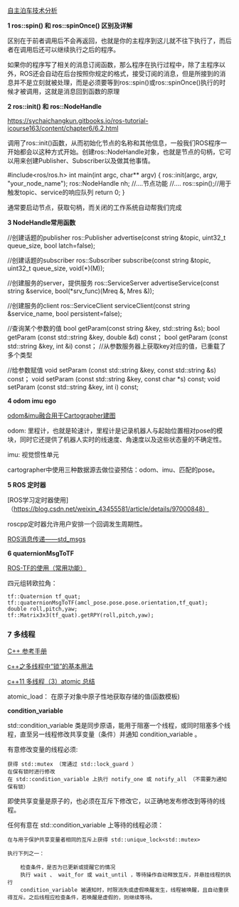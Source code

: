 
[自主泊车技术分析](https://zhuanlan.zhihu.com/p/135154551)

**1  ros::spin() 和 ros::spinOnce() 区别及详解**

区别在于前者调用后不会再返回，也就是你的主程序到这儿就不往下执行了，而后者在调用后还可以继续执行之后的程序。

如果你的程序写了相关的消息订阅函数，那么程序在执行过程中，除了主程序以外，ROS还会自动在后台按照你规定的格式，接受订阅的消息，但是所接到的消息并不是立刻就被处理，而是必须要等到ros::spin()或ros::spinOnce()执行的时候才被调用，这就是消息回到函数的原理

**2  ros::init() 和 ros::NodeHandle**

https://sychaichangkun.gitbooks.io/ros-tutorial-icourse163/content/chapter6/6.2.html

调用了ros::init()函数，从而初始化节点的名称和其他信息，一般我们ROS程序一开始都会以这种方式开始。创建ros::NodeHandle对象，也就是节点的句柄，它可以用来创建Publisher、Subscriber以及做其他事情。

#include<ros/ros.h>
int main(int argc, char** argv)
{
    ros::init(argc, argv, "your_node_name"); 
    ros::NodeHandle nh;
    //....节点功能
    //....
    ros::spin();//用于触发topic、service的响应队列
    return 0;
}

通常要启动节点，获取句柄，而关闭的工作系统自动帮我们完成

**3  NodeHandle常用函数**

//创建话题的publisher 
ros::Publisher advertise(const string &topic, uint32_t queue_size, bool latch=false); 

//创建话题的subscriber
ros::Subscriber subscribe(const string &topic, uint32_t queue_size, void(*)(M));

//创建服务的server，提供服务
ros::ServiceServer advertiseService(const string &service, bool(*srv_func)(Mreq &, Mres &)); 

//创建服务的client
ros::ServiceClient serviceClient(const string &service_name, bool persistent=false); 

//查询某个参数的值
bool getParam(const string &key, std::string &s); 
bool getParam (const std::string &key, double &d) const；
bool getParam (const std::string &key, int &i) const；
//从参数服务器上获取key对应的值，已重载了多个类型

//给参数赋值
void setParam (const std::string &key, const std::string &s) const；
void setParam (const std::string &key, const char *s) const;
void setParam (const std::string &key, int i) const;

**4  odom imu ego**

[odom&imu融合用于Cartographer建图](https://blog.csdn.net/zhzwang/article/details/112169035)

odom: 里程计，也就是轮速计，里程计是记录机器人与起始位置相对pose的模块，同时它还提供了机器人实时的线速度、角速度以及这些状态量的不确定性。

imu: 视觉惯性单元

cartographer中使用三种数据源去做位姿预估：odom、imu、匹配的pose。


**5 ROS 定时器**

[ROS学习定时器使用]（https://blog.csdn.net/weixin_43455581/article/details/97000848）

roscpp定时器允许用户安排一个回调发生周期性。

[ROS消息传递——std_msgs](https://blog.csdn.net/qq_36355662/article/details/62226935)

**6  quaternionMsgToTF**

[ROS-TF的使用（常用功能）](https://blog.csdn.net/liuzubing/article/details/81014240)

四元组转欧拉角：

    tf::Quaternion tf_quat;
    tf::quaternionMsgToTF(amcl_pose.pose.pose.orientation,tf_quat);
    double roll,pitch,yaw;
    tf::Matrix3x3(tf_quat).getRPY(roll,pitch,yaw);

###  7 多线程 

[C++ 参考手册](https://www.apiref.com/cpp-zh/cpp.html)

[c++之多线程中“锁”的基本用法](https://zhuanlan.zhihu.com/p/91062516)

[c++11 多线程（3）atomic 总结](https://www.jianshu.com/p/8c1bb012d5f8)

atomic_load： 在原子对象中原子性地获取存储的值(函数模板)

**condition_variable**

std::condition_variable 类是同步原语，能用于阻塞一个线程，或同时阻塞多个线程，直至另一线程修改共享变量（条件）并通知 condition_variable 。

有意修改变量的线程必须:

    获得 std::mutex （常通过 std::lock_guard ）
    在保有锁时进行修改
    在 std::condition_variable 上执行 notify_one 或 notify_all （不需要为通知保有锁）

即使共享变量是原子的，也必须在互斥下修改它，以正确地发布修改到等待的线程。

任何有意在 std::condition_variable 上等待的线程必须：

    在与用于保护共享变量者相同的互斥上获得 std::unique_lock<std::mutex>

    执行下列之一：

        检查条件，是否为已更新或提醒它的情况
        执行 wait 、 wait_for 或 wait_until ，等待操作自动释放互斥，并悬挂线程的执行
        condition_variable 被通知时，时限消失或虚假唤醒发生，线程被唤醒，且自动重获得互斥。之后线程应检查条件，若唤醒是虚假的，则继续等待。


